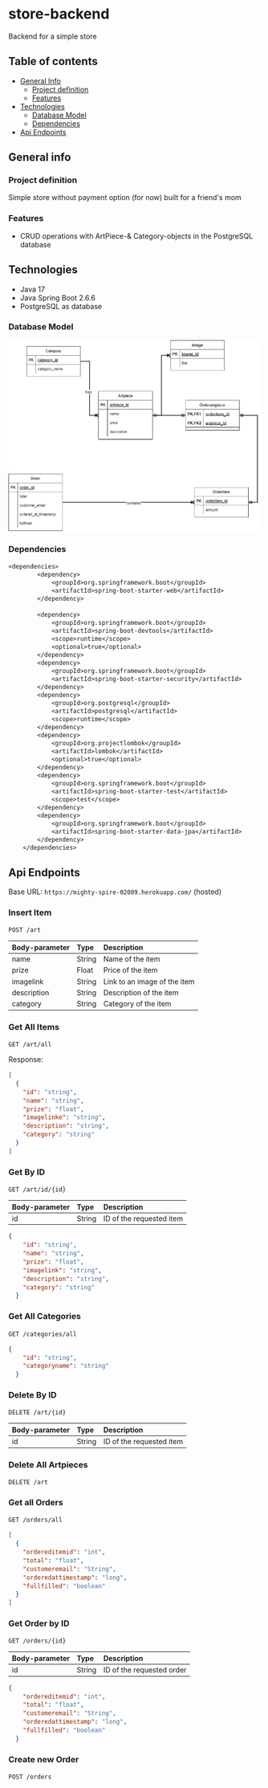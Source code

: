 # store-backend

Backend for a simple store

## Table of contents

* [General Info](#general-info)
    * [Project definition](#project-definition)
    * [Features](#features)
* [Technologies](#technologies)
    * [Database Model](#database-model)
    * [Dependencies](#dependencies)
* [Api Endpoints](#api-endpoints)

## General info

### Project definition

Simple store without payment option (for now) built for a friend's mom

### Features

- CRUD operations with ArtPiece-& Category-objects in the PostgreSQL database

## Technologies

- Java 17
- Java Spring Boot 2.6.6
- PostgreSQL as database

### Database Model

![alt.text](./src/main/resources/static/DatabaseModel.png)

### Dependencies

```
<dependencies>
		<dependency>
			<groupId>org.springframework.boot</groupId>
			<artifactId>spring-boot-starter-web</artifactId>
		</dependency>

		<dependency>
			<groupId>org.springframework.boot</groupId>
			<artifactId>spring-boot-devtools</artifactId>
			<scope>runtime</scope>
			<optional>true</optional>
		</dependency>
		<dependency>
			<groupId>org.springframework.boot</groupId>
			<artifactId>spring-boot-starter-security</artifactId>
		</dependency>
		<dependency>
			<groupId>org.postgresql</groupId>
			<artifactId>postgresql</artifactId>
			<scope>runtime</scope>
		</dependency>
		<dependency>
			<groupId>org.projectlombok</groupId>
			<artifactId>lombok</artifactId>
			<optional>true</optional>
		</dependency>
		<dependency>
			<groupId>org.springframework.boot</groupId>
			<artifactId>spring-boot-starter-test</artifactId>
			<scope>test</scope>
		</dependency>
		<dependency>
			<groupId>org.springframework.boot</groupId>
			<artifactId>spring-boot-starter-data-jpa</artifactId>
		</dependency>
	</dependencies>
```

## Api Endpoints

Base URL: ```https://mighty-spire-02089.herokuapp.com/``` (hosted)

### Insert Item

```http
POST /art
```

|Body-parameter | Type | Description |
| :--- | :--- | :---|
| name | String | Name of the item |
| prize | Float | Price of the item |
| imagelink | String | Link to an image of the item |
| description | String | Description of the item |
| category | String | Category of the item |

### Get All Items

```http
GET /art/all
```

Response:

```json
[
  {
    "id": "string",
    "name": "string",
    "prize": "float",
    "imagelinke": "string",
    "description": "string",
    "category": "string"
  }
]
```

### Get By ID

```http
GET /art/id/{id}
```

|Body-parameter | Type | Description |
| :--- | :--- | :---|
| id | String | ID of the requested item |

```json
{
    "id": "string",
    "name": "string",
    "prize": "float",
    "imagelink": "string",
    "description": "string",
    "category": "string"
  }
```

### Get All Categories

```http
GET /categories/all
```

```json
{
    "id": "string",
    "categoryname": "string"
  }
```

### Delete By ID

```http
DELETE /art/{id}
```

|Body-parameter | Type | Description |
| :--- | :--- | :---|
| id | String | ID of the requested item |

### Delete All Artpieces

```http
DELETE /art
```

### Get all Orders

```http
GET /orders/all
```

```json
[
  {
    "ordereditemid": "int",
    "total": "float",
    "customeremail": "String",
    "orderedattimestamp": "long",
    "fullfilled": "boolean"
  }
]
```

### Get Order by ID

```http
GET /orders/{id}
```

|Body-parameter | Type | Description |
| :--- | :--- | :---|
| id | String | ID of the requested order |

```json
{
    "ordereditemid": "int",
    "total": "float",
    "customeremail": "String",
    "orderedattimestamp": "long",
    "fullfilled": "boolean"
  }
```

### Create new Order

```http
POST /orders
```



